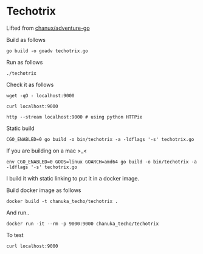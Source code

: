 # Techotrix

Lifted from [chanux/adventure-go](https://github.com/chanux/adventure-go)

Build as follows

    go build -o goadv techotrix.go

Run as follows

    ./techotrix

Check it as follows

    wget -qO - localhost:9000

    curl localhost:9000

    http --stream localhost:9000 # using python HTTPie

Static build

    CGO_ENABLED=0 go build -o bin/techotrix -a -ldflags '-s' techotrix.go

If you are building on a mac >_<

    env CGO_ENABLED=0 GOOS=linux GOARCH=amd64 go build -o bin/techotrix -a -ldflags '-s' techotrix.go

I build it with static linking to put it in a docker image.

Build docker image as follows

    docker build -t chanuka_techo/techotrix .

And run..

    docker run -it --rm -p 9000:9000 chanuka_techo/techotrix

To test

    curl localhost:9000
